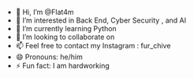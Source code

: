 - 👋 Hi, I’m @Flat4m
- 👀 I’m interested in Back End, Cyber Security , and AI
- 🌱 I’m currently learning Python
- 💞️ I’m looking to collaborate on 
- 📫 Feel free to contact my Instagram : fur_chive
- 😄 Pronouns: he/him
- ⚡ Fun fact: I am hardworking

<!---
Flat4m/Flat4m is a ✨ special ✨ repository because its `README.md` (this file) appears on your GitHub profile.
You can click the Preview link to take a look at your changes.
--->

